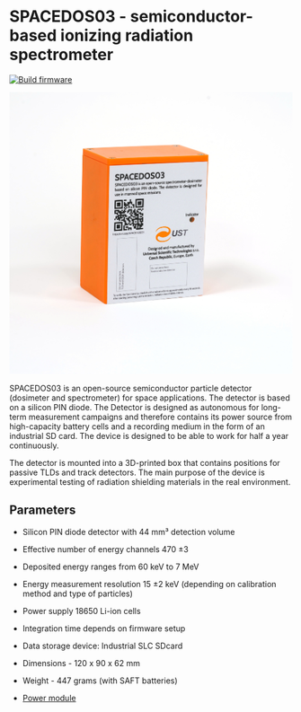 # SPACEDOS03 - semiconductor-based ionizing radiation spectrometer

[![Build firmware](https://github.com/UniversalScientificTechnologies/SPACEDOS03/actions/workflows/build_fw.yml/badge.svg)](https://github.com/UniversalScientificTechnologies/SPACEDOS03/actions/workflows/build_fw.yml)


![SPACEDOS03A front  panel](/doc/img/SPACEDOS03.jpg)


SPACEDOS03 is an open-source semiconductor particle detector (dosimeter and spectrometer) for space applications. The detector is based on a silicon PIN diode. The Detector is designed as autonomous for long-term measurement campaigns and therefore contains its power source from high-capacity battery cells and a recording medium in the form of an industrial SD card. The device is designed to be able to work for half a year continuously.

The detector is mounted into a 3D-printed box that contains positions for passive TLDs and track detectors. The main purpose of the device is experimental testing of radiation shielding materials in the real environment. 

## Parameters

 * Silicon PIN diode detector with 44 mm³ detection volume
 * Effective number of energy channels 470 ±3
 * Deposited energy ranges from 60 keV to 7 MeV
 * Energy measurement resolution 15 ±2 keV (depending on calibration method and type of particles)
 * Power supply 18650 Li-ion cells
 * Integration time depends on firmware setup 
 * Data storage device: Industrial SLC SDcard
 * Dimensions - 120 x 90 x 62 mm
 * Weight - 447 grams (with SAFT batteries)


* [Power module](https://github.com/ust-modules/UST5BATT18650V01)
